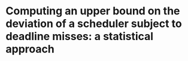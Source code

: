 # Computing an upper bound on the deviation of a scheduler subject to deadline misses: a statistical approach

